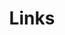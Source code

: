 ---
title: Links
links:
  - title: OSDev Wiki
    description: An amazing resource for Operating System development and inquiry.
    website: https://wiki.osdev.org
    image: https://www.osdev.org/images/osdev.jpg
menu:
    main: 
        weight: 4
        params:
            icon: link

comments: false
---
